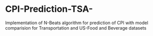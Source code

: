 # CPI-Prediction-TSA-
Implementation of N-Beats algorithm for prediction of CPI with model comparision for Transportation and US-Food and Beverage datasets
